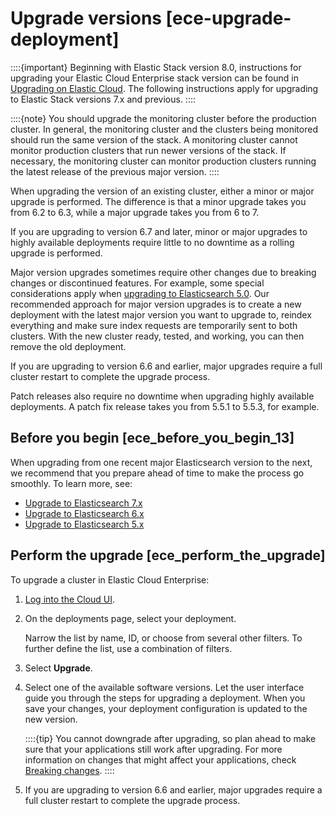 # Upgrade versions [ece-upgrade-deployment]

::::{important}
Beginning with Elastic Stack version 8.0, instructions for upgrading your Elastic Cloud Enterprise stack version can be found in [Upgrading on Elastic Cloud](../../../deploy-manage/upgrade/deployment-or-cluster.md). The following instructions apply for upgrading to Elastic Stack versions 7.x and previous.
::::


::::{note}
You should upgrade the monitoring cluster before the production cluster. In general, the monitoring cluster and the clusters being monitored should run the same version of the stack. A monitoring cluster cannot monitor production clusters that run newer versions of the stack. If necessary, the monitoring cluster can monitor production clusters running the latest release of the previous major version.
::::


When upgrading the version of an existing cluster, either a minor or major upgrade is performed. The difference is that a minor upgrade takes you from 6.2 to 6.3, while a major upgrade takes you from 6 to 7.

If you are upgrading to version 6.7 and later, minor or major upgrades to highly available deployments require little to no downtime as a rolling upgrade is performed.

Major version upgrades sometimes require other changes due to breaking changes or discontinued features. For example, some special considerations apply when [upgrading to Elasticsearch 5.0](https://www.elastic.co/guide/en/cloud-enterprise/current/ece-upgrading-v5.html). Our recommended approach for major version upgrades is to create a new deployment with the latest major version you want to upgrade to, reindex everything and make sure index requests are temporarily sent to both clusters. With the new cluster ready, tested, and working, you can then remove the old deployment.

If you are upgrading to version 6.6 and earlier, major upgrades require a full cluster restart to complete the upgrade process.

Patch releases also require no downtime when upgrading highly available deployments. A patch fix release takes you from 5.5.1 to 5.5.3, for example.


## Before you begin [ece_before_you_begin_13]

When upgrading from one recent major Elasticsearch version to the next, we recommend that you prepare ahead of time to make the process go smoothly. To learn more, see:

* [Upgrade to Elasticsearch 7.x](https://www.elastic.co/guide/en/cloud-enterprise/current/ece-upgrading-v7.html)
* [Upgrade to Elasticsearch 6.x](https://www.elastic.co/guide/en/cloud-enterprise/current/ece-upgrading-v6.html)
* [Upgrade to Elasticsearch 5.x](https://www.elastic.co/guide/en/cloud-enterprise/current/ece-upgrading-v5.html)


## Perform the upgrade [ece_perform_the_upgrade]

To upgrade a cluster in Elastic Cloud Enterprise:

1. [Log into the Cloud UI](../../../deploy-manage/deploy/cloud-enterprise/log-into-cloud-ui.md).
2. On the deployments page, select your deployment.

    Narrow the list by name, ID, or choose from several other filters. To further define the list, use a combination of filters.

3. Select **Upgrade**.
4. Select one of the available software versions. Let the user interface guide you through the steps for upgrading a deployment. When you save your changes, your deployment configuration is updated to the new version.

    ::::{tip}
    You cannot downgrade after upgrading, so plan ahead to make sure that your applications still work after upgrading. For more information on changes that might affect your applications, check [Breaking changes](asciidocalypse://docs/elasticsearch/docs/release-notes/breaking-changes/elasticsearch.md).
    ::::

5. If you are upgrading to version 6.6 and earlier, major upgrades require a full cluster restart to complete the upgrade process.
